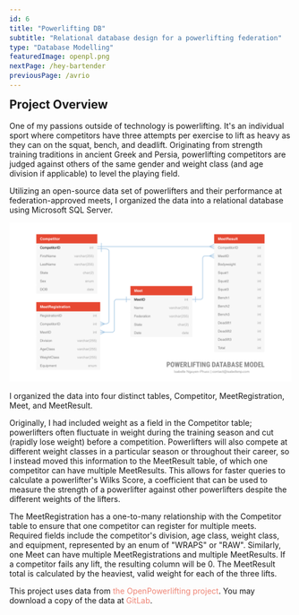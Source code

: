 ```yaml
---
id: 6
title: "Powerlifting DB"
subtitle: "Relational database design for a powerlifting federation"
type: "Database Modelling"
featuredImage: openpl.png
nextPage: /hey-bartender
previousPage: /avrio
---
```


<style>

    .h2 {
        margin-top: 0;
    }
    
    .doubleHeader {
        margin-top: 0.5rem;
        margin-bottom: 1rem;
    }

    .link {
        padding: 0;
        text-decoration: none;
        color: #ef8576;
        transition: color 0.5s ease;
    }

    .link:hover {
        color: #E74832;
    }
</style>

<h2 class="h2">Project Overview</h2>

One of my passions outside of technology is powerlifting. It's an individual sport where competitors have three attempts per exercise to lift as heavy as they can on the squat, bench, and deadlift. Originating from strength training traditions in ancient Greek and Persia, powerlifting competitors are judged against others of the same gender and weight class (and age division if applicable) to level the playing field.

Utilizing an open-source data set of powerlifters and their performance at federation-approved meets, I organized the data into a relational database using Microsoft SQL Server.

![Powerlifting Database Model](dbmodel.png)

I organized the data into four distinct tables, Competitor, MeetRegistration, Meet, and MeetResult.

Originally, I had included weight as a field in the Competitor table; powerlifters often fluctuate in weight during the training season and cut (rapidly lose weight) before a competition. Powerlifters will also compete at different weight classes in a particular season or throughout their career, so I instead moved this information to the MeetResult table, of which one competitor can have multiple MeetResults. This allows for faster queries to calculate a powerlifter's Wilks Score, a coefficient that can be used to measure the strength of a powerlifter against other powerlifters despite the different weights of the lifters.

The MeetRegistration has a one-to-many relationship with the Competitor table to ensure that one competitor can register for multiple meets. Required fields include the competitor's division, age class, weight class, and equipment, represented by an enum of "WRAPS" or "RAW". Similarly, one Meet can have multiple MeetRegistrations and multiple MeetResults. If a competitor fails any lift, the resulting column will be 0. The MeetResult total is calculated by the heaviest, valid weight for each of the three lifts.



This project uses data from <a href="https://www.openpowerlifting.org" class="link">the OpenPowerlifting project</a>. You may download a copy of the data at <a href="https://gitlab.com/openpowerlifting/opl-data" class="link">GitLab</a>.